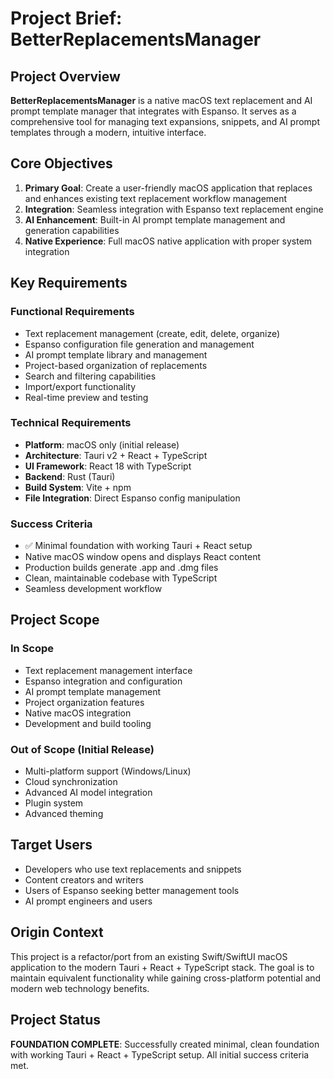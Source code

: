 # Project Brief: BetterReplacementsManager

## Project Overview

**BetterReplacementsManager** is a native macOS text replacement and AI prompt template manager that integrates with Espanso. It serves as a comprehensive tool for managing text expansions, snippets, and AI prompt templates through a modern, intuitive interface.

## Core Objectives

1. **Primary Goal**: Create a user-friendly macOS application that replaces and enhances existing text replacement workflow management
2. **Integration**: Seamless integration with Espanso text replacement engine
3. **AI Enhancement**: Built-in AI prompt template management and generation capabilities
4. **Native Experience**: Full macOS native application with proper system integration

## Key Requirements

### Functional Requirements
- Text replacement management (create, edit, delete, organize)
- Espanso configuration file generation and management
- AI prompt template library and management
- Project-based organization of replacements
- Search and filtering capabilities
- Import/export functionality
- Real-time preview and testing

### Technical Requirements
- **Platform**: macOS only (initial release)
- **Architecture**: Tauri v2 + React + TypeScript
- **UI Framework**: React 18 with TypeScript
- **Backend**: Rust (Tauri)
- **Build System**: Vite + npm
- **File Integration**: Direct Espanso config manipulation

### Success Criteria
- ✅ Minimal foundation with working Tauri + React setup
- Native macOS window opens and displays React content
- Production builds generate .app and .dmg files
- Clean, maintainable codebase with TypeScript
- Seamless development workflow

## Project Scope

### In Scope
- Text replacement management interface
- Espanso integration and configuration
- AI prompt template management
- Project organization features
- Native macOS integration
- Development and build tooling

### Out of Scope (Initial Release)
- Multi-platform support (Windows/Linux)
- Cloud synchronization
- Advanced AI model integration
- Plugin system
- Advanced theming

## Target Users
- Developers who use text replacements and snippets
- Content creators and writers
- Users of Espanso seeking better management tools
- AI prompt engineers and users

## Origin Context
This project is a refactor/port from an existing Swift/SwiftUI macOS application to the modern Tauri + React + TypeScript stack. The goal is to maintain equivalent functionality while gaining cross-platform potential and modern web technology benefits.

## Project Status
**FOUNDATION COMPLETE**: Successfully created minimal, clean foundation with working Tauri + React + TypeScript setup. All initial success criteria met.

